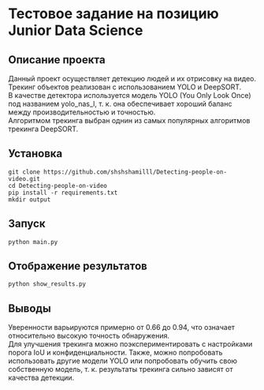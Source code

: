 # Тестовое задание на позицию Junior Data Science  
## Описание проекта
Данный проект осуществляет детекцию людей и их отрисовку на видео.  
Трекинг объектов реализован с использованием YOLO и DeepSORT.  
В качестве детектора используется модель YOLO (You Only Look Once) под названием yolo_nas_l, т. к. она обеспечивает хороший баланс между производительностью и точностью.   
Алгоритмом трекинга выбран однин из самых популярных алгоритмов трекинга DeepSORT.
## Установка
```
git clone https://github.com/shshshamilll/Detecting-people-on-video.git
cd Detecting-people-on-video
pip install -r requirements.txt
mkdir output
```
## Запуск
```
python main.py
```
## Отображение результатов
```
python show_results.py
```
## Выводы
Уверенности варьируются примерно от 0.66 до 0.94, что означает относительно высокую точность обнаружения.  
Для улучшения трекинга можно поэкспериментировать с настройками порога IoU и конфиденциальности. Также, можно попробовать использовать другие модели YOLO или попробовать обучить свою собственную модель, т. к. результаты трекинга сильно зависят от качества детекции.
